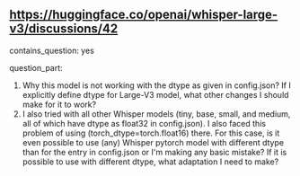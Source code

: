 ## https://huggingface.co/openai/whisper-large-v3/discussions/42

contains_question: yes

question_part: 
1. Why this model is not working with the dtype as given in config.json? If I explicitly define dtype for Large-V3 model, what other changes I should make for it to work?
2. I also tried with all other Whisper models (tiny, base, small, and medium, all of which have dtype as float32 in config.json). I also faced this problem of using (torch_dtype=torch.float16) there. For this case, is it even possible to use (any) Whisper pytorch model with different dtype than for the entry in config.json or I'm making any basic mistake? If it is possible to use with different dtype, what adaptation I need to make?